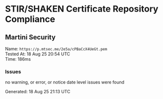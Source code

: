 # STIR/SHAKEN Certificate Repository Compliance

## Martini Security

Name: `https://p.mtsec.me/2e5a/cPBaCcX4UeGt.pem`\
Tested At: 18 Aug 25 20:54 UTC\
Time: 186ms

### Issues

no warning, or error, or notice date level issues were found

Generated: 18 Aug 25 21:13 UTC